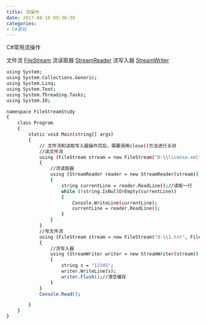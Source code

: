 ```yaml
---
title: 流操作
date: 2017-08-18 09:38:39
categories:
- C#基础
---
```

  C#常用流操作

文件流 [FileStream][FileStream] 
流读取器 [StreamReader][StreamReader]
流写入器 [StreamWriter][StreamWriter]


<!--more-->

``` bash
using System;
using System.Collections.Generic;
using System.Linq;
using System.Text;
using System.Threading.Tasks;
using System.IO;

namespace FileStreamStudy
{
    class Program
    {
        static void Main(string[] args)
        {
            // 文件流和读取写入器操作完后，需要调用close()方法进行关闭
            //读文件流
            using (FileStream stream = new FileStream("D:\\license.xml", FileMode.OpenOrCreate))//文件地址，文件读取模式FileMode枚举类
            {
                //流读取器
                using (StreamReader reader = new StreamReader(stream))
                {
                    string currentLine = reader.ReadLine();//读取一行
                    while (!string.IsNullOrEmpty(currentLine))
                    {
                        Console.WriteLine(currentLine);
                        currentLine = reader.ReadLine();
                    }
                }
            }
            //写文件流
            using (FileStream stream = new FileStream("d:\\1.txt", FileMode.Append))
            {
                //流写入器
                using (StreamWriter writer = new StreamWriter(stream))
                {
                    string s = "12345";
                    writer.WriteLine(s);
                    writer.Flush();//清空缓存
                }
            }
            Console.Read();

        }
    }
}

```

[FileStream]:https://msdn.microsoft.com/query/dev12.query?appId=Dev12IDEF1&l=ZH-CN&k=k(System.IO.FileStream);k(TargetFrameworkMoniker-.NETFramework,Version%3Dv4.5);k(DevLang-csharp)&rd=true
[StreamReader]:https://msdn.microsoft.com/query/dev12.query?appId=Dev12IDEF1&l=ZH-CN&k=k(System.IO.StreamReader);k(TargetFrameworkMoniker-.NETFramework,Version%3Dv4.5);k(DevLang-csharp)&rd=true
[StreamWriter]:https://msdn.microsoft.com/query/dev12.query?appId=Dev12IDEF1&l=ZH-CN&k=k(System.IO.StreamWriter);k(TargetFrameworkMoniker-.NETFramework,Version%3Dv4.5);k(DevLang-csharp)&rd=true